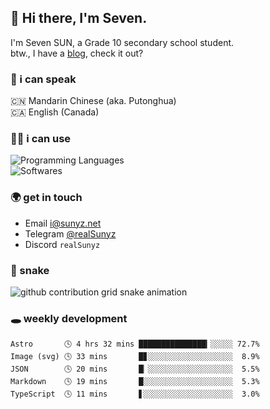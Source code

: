 ## 👋 Hi there, I'm Seven.

I'm Seven SUN, a Grade 10 secondary school student.  
btw., I have a [blog](https://sunyz.net), check it out?

### 💬 i can speak

🇨🇳 Mandarin Chinese (aka. Putonghua)  
🇨🇦 English (Canada)

### 👩‍💻 i can use

![Programming Languages](https://skillicons.dev/icons?i=cpp,html,python,bash,md,latex)  
![Softwares](https://skillicons.dev/icons?i=ai,pr,ps,xd,figma,vscode)

### 🌍 get in touch

* Email i@sunyz.net
* Telegram [@realSunyz](https://t.me/realSunyz)
* Discord `realSunyz`

### 🐍 snake
<picture>
  <source media="(prefers-color-scheme: dark)" srcset="https://raw.githubusercontent.com/realSunyz/realSunyz/main/snake/snake-dark.svg" />
  <source media="(prefers-color-scheme: light)" srcset="https://raw.githubusercontent.com/realSunyz/realSunyz/main/snake/snake.svg" />
  <img alt="github contribution grid snake animation" src="github-snake.svg" />
</picture>

### 🕳️ weekly development
<!-- waka-box start -->
```text
Astro       🕓 4 hrs 32 mins ███████████████▎░░░░░ 72.7%
Image (svg) 🕓 33 mins       █▊░░░░░░░░░░░░░░░░░░░  8.9%
JSON        🕓 20 mins       █▏░░░░░░░░░░░░░░░░░░░  5.5%
Markdown    🕓 19 mins       █░░░░░░░░░░░░░░░░░░░░  5.3%
TypeScript  🕓 11 mins       ▋░░░░░░░░░░░░░░░░░░░░  3.0%
```
<!-- Powered by https://github.com/realSunyz/waka-box-go . -->
<!-- waka-box end -->